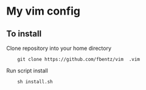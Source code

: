 # My vim config

## To install

Clone repository into your home directory 

		git clone https://github.com/fbentz/vim  .vim

Run script install

		sh install.sh
